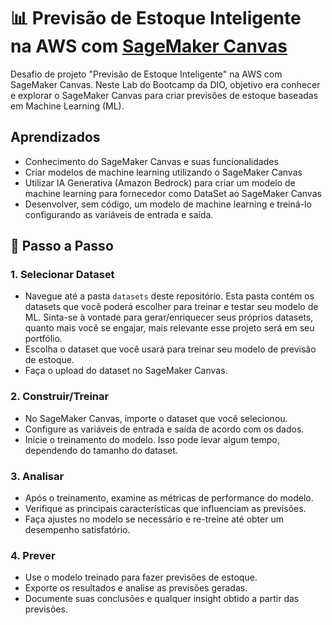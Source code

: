 # 📊 Previsão de Estoque Inteligente na AWS com [SageMaker Canvas](https://aws.amazon.com/pt/sagemaker/canvas/)

Desafio de projeto "Previsão de Estoque Inteligente" na AWS com SageMaker Canvas. Neste Lab do Bootcamp da DIO, objetivo era conhecer e explorar o SageMaker Canvas para criar previsões de estoque baseadas em Machine Learning (ML). 


## Aprendizados

- Conhecimento do SageMaker Canvas e suas funcionalidades
- Criar modelos de machine learning utilizando o SageMaker Canvas
- Utilizar IA Generativa (Amazon Bedrock) para criar um modelo de machine learning para fornecedor como DataSet ao SageMaker Canvas
- Desenvolver, sem código, um modelo de machine learning e treiná-lo configurando as variáveis de entrada e saída.

## 🚀 Passo a Passo

### 1. Selecionar Dataset

-   Navegue até a pasta `datasets` deste repositório. Esta pasta contém os datasets que você poderá escolher para treinar e testar seu modelo de ML. Sinta-se à vontade para gerar/enriquecer seus próprios datasets, quanto mais você se engajar, mais relevante esse projeto será em seu portfólio.
-   Escolha o dataset que você usará para treinar seu modelo de previsão de estoque.
-   Faça o upload do dataset no SageMaker Canvas.

### 2. Construir/Treinar

-   No SageMaker Canvas, importe o dataset que você selecionou.
-   Configure as variáveis de entrada e saída de acordo com os dados.
-   Inicie o treinamento do modelo. Isso pode levar algum tempo, dependendo do tamanho do dataset.

### 3. Analisar

-   Após o treinamento, examine as métricas de performance do modelo.
-   Verifique as principais características que influenciam as previsões.
-   Faça ajustes no modelo se necessário e re-treine até obter um desempenho satisfatório.

### 4. Prever

-   Use o modelo treinado para fazer previsões de estoque.
-   Exporte os resultados e analise as previsões geradas.
-   Documente suas conclusões e qualquer insight obtido a partir das previsões.

